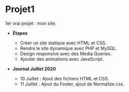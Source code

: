 # Projet1
1er vrai projet : mon site.

* **Étapes**
    * Créer un site statique avec HTML et CSS.
    * Rendre le site dynamique avec PHP et MySQL.
    * Design responsive avec des Media Queries.
    * Ajouter des animations avec JavaScript.

* **Journal Juillet 2020**
    * 10 Juillet : Ajout des fichiers HTML et CSS.
    * 11 Juillet : Ajout du Footer, ajout de Normalize.css.
